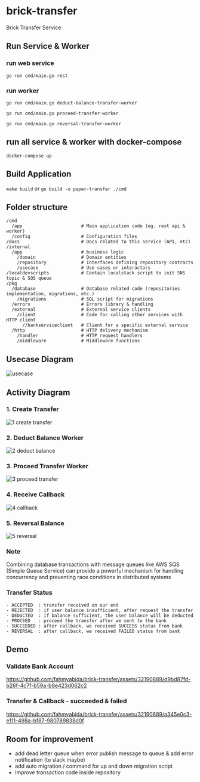 # brick-transfer
Brick Transfer Service

## Run Service & Worker
### run web service
`go run cmd/main.go rest`
### run worker
`go run cmd/main.go deduct-balance-transfer-worker`

`go run cmd/main.go proceed-transfer-worker`

`go run cmd/main.go reversal-transfer-worker`

## run all service & worker with docker-compose
`docker-compose up`

## Build Application
`make build` or `go build -o paper-transfer ./cmd`

## Folder structure
```
/cmd
  /app                      # Main application code (eg. rest api & worker)
  /config                   # Configuration files
/docs                       # Docs related to this service (API, etc)
/internal
  /app                      # business logic
    /domain                 # Domain entities
    /repository             # Interfaces defining repository contracts
    /usecase                # Use cases or interactors
/localdevscripts            # Contain localstack script to init SNS topic & SQS queue
/pkg
  /database                 # Database related code (repositories implementation, migrations, etc.)
    /migrations             # SQL script for migrations
  /errors                   # Errors library & handling
  /external                 # External service clients
    /client                 # Code for calling other services with HTTP client
      //bankserviceclient   # Client for a specific external service
  /http                     # HTTP delivery mechanism
    /handler                # HTTP request handlers
    /middleware             # Middleware functions
```

## Usecase Diagram
![usecase](https://github.com/fahmyabida/brick-transfer/assets/32190889/2c9ee91c-3cff-470a-9099-d050bef83cc0)

## Activity Diagram
### 1. Create Transfer
![1 create transfer](https://github.com/fahmyabida/brick-transfer/assets/32190889/ebd5f30d-6fdf-4833-9ce3-0e314ab5f395)
### 2. Deduct Balance Worker
![2 deduct balance](https://github.com/fahmyabida/brick-transfer/assets/32190889/2985f453-5145-4842-97ad-046488225277)
### 3. Proceed Transfer Worker
![3 proceed transfer](https://github.com/fahmyabida/brick-transfer/assets/32190889/0819067c-256f-43ec-b32c-d00793324602)
### 4. Receive Callback
![4 callback](https://github.com/fahmyabida/brick-transfer/assets/32190889/d9d21f3c-f6d9-4925-83d2-0214c5954e14)
### 5. Reversal Balance
![5 reversal](https://github.com/fahmyabida/brick-transfer/assets/32190889/f0ecbcdd-3f25-4b5b-80fa-052b266486a8)
### Note
Combining database transactions with message queues like AWS SQS (Simple Queue Service) can provide a powerful mechanism for handling concurrency and preventing race conditions in distributed systems

### Transfer Status
```
- ACCEPTED  : transfer received on our end
- REJECTED  : if user balance insufficient, after request the transfer
- DEDUCTED  : if balance sufficient, the user balance will be deducted
- PROCEED   : proceed the transfer after we sent to the bank
- SUCCEEDED : after callback, we received SUCCESS status from bank
- REVERSAL  : after callback, we received FAILED status from bank 
```

## Demo
### Validate Bank Account
https://github.com/fahmyabida/brick-transfer/assets/32190889/d9bd87fd-b26f-4c7f-b59a-b8e423d062c2
### Transfer & Callback - succeeded & failed
https://github.com/fahmyabida/brick-transfer/assets/32190889/a345e0c3-e111-498a-bf87-980789838d0f

## Room for improvement
- add dead letter queue when error publish message to queue & add error notification (to slack maybe)
- add auto migration / command for up and down migration script
- improve transaction code inside repository
